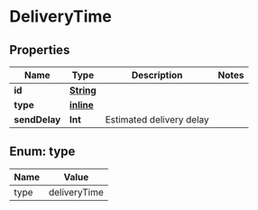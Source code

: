 
# DeliveryTime

## Properties
Name | Type | Description | Notes
------------ | ------------- | ------------- | -------------
**id** | [**String**](String.md) |  | 
**type** | [**inline**](#Type) |  | 
**sendDelay** | **Int** | Estimated delivery delay | 


<a name="Type"></a>
## Enum: type
Name | Value
---- | -----
type | deliveryTime



